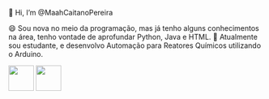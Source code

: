 👋 Hi, I’m @MaahCaitanoPereira

😄 Sou nova no meio da programação, mas já tenho alguns conhecimentos na área, tenho vontade de aprofundar Python, Java e HTML.
🔭 Atualmente sou estudante, e desenvolvo Automação para Reatores Químicos utilizando o Arduino.


<img src="https://assets.stickpng.com/images/5f5233ea2437d00004e35779.png" width="50" height="50"/> <img src="http://1.bp.blogspot.com/-_iKnq7EWvvs/ViAbj4sgaiI/AAAAAAAAABM/T1SuytFLUs0/s1600/tumblr_inline_nuzslgdZSi1tcgidk_1280.jpg" width="50" height="50"/>

<!---
MaahCaitanoPereira/MaahCaitanoPereira is a ✨ special ✨ repository because its `README.md` (this file) appears on your GitHub profile.
You can click the Preview link to take a look at your changes.
--->
